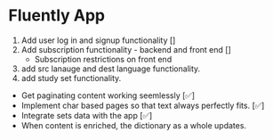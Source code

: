 # Fluently App

1) Add user log in and signup functionality []
2) Add subscription functionality - backend and front end []
    - Subscription restrictions on front end 
3) add src lanauge and dest language functionality.
4) add study set functionality.
- Get paginating content working seemlessly [✅]
- Implement char based pages so that text always perfectly fits. [✅]
- Integrate sets data with the app [✅]
- When content is enriched, the dictionary as a whole updates.